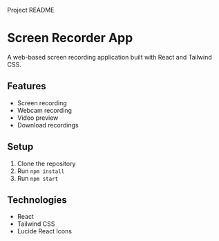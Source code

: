 Project README

# Screen Recorder App

A web-based screen recording application built with React and Tailwind CSS.

## Features
- Screen recording
- Webcam recording
- Video preview
- Download recordings

## Setup
1. Clone the repository
2. Run `npm install`
3. Run `npm start`

## Technologies
- React
- Tailwind CSS
- Lucide React Icons
